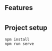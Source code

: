 <h1 align="center"A-star 2.5DS</h1>



## Features
#


## Project setup
```
npm install
npm run serve
